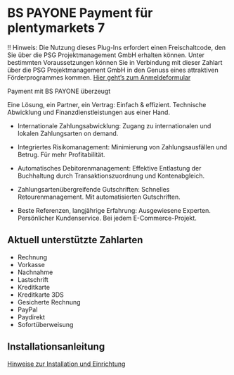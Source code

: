 # BS PAYONE Payment für plentymarkets 7

!! Hinweis: Die Nutzung dieses Plug-Ins erfordert einen Freischaltcode, den Sie über die PSG Projektmanagement GmbH erhalten können. Unter bestimmten Voraussetzungen können Sie in Verbindung mit dieser Zahlart über die PSG Projektmanagement GmbH in den Genuss eines attraktiven Förderprogrammes kommen. [Hier geht’s zum Anmeldeformular](https://www.psg-projektmanagement.de/bs-payone/)

Payment mit BS PAYONE überzeugt

Eine Lösung, ein Partner, ein Vertrag: Einfach & effizient. Technische Abwicklung und Finanzdienstleistungen aus einer Hand.

* Internationale Zahlungsabwicklung: Zugang zu internationalen und lokalen Zahlungsarten on demand.

* Integriertes Risikomanagement: Minimierung von Zahlungsausfällen und Betrug. Für mehr Profitabilität.

* Automatisches Debitorenmanagement: Effektive Entlastung der Buchhaltung durch Transaktionszuordnung und Kontenabgleich.

* Zahlungsartenübergreifende Gutschriften: Schnelles Retourenmanagement. Mit automatisierten Gutschriften.

* Beste Referenzen, langjährige Erfahrung: Ausgewiesene Experten. Persönlicher Kundenservice. Bei jedem E-Commerce-Projekt.

## Aktuell unterstützte Zahlarten

* Rechnung
* Vorkasse
* Nachnahme
* Lastschrift
* Kreditkarte
* Kreditkarte 3DS
* Gesicherte Rechnung
* PayPal
* Paydirekt
* Sofortüberweisung

## Installationsanleitung

[Hinweise zur Installation und Einrichtung](https://github.com/PAYONE-GmbH/plentymarkets-7/blob/master/README.md)
